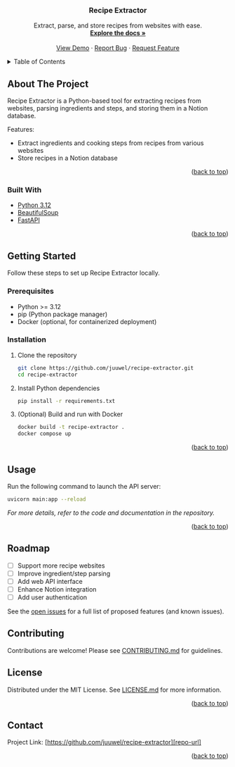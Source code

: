 ﻿<!-- PROJECT LOGO -->
<br />
<div align="center">
    <!-- TODO 
  <a href="https://github.com/juuwel/recipe-extractor">
    <img src="images/logo.png" alt="Logo" width="80" height="80">
  </a>
    -->



<h3 align="center">Recipe Extractor</h3>

  <p align="center">
    Extract, parse, and store recipes from websites with ease.
    <br />
    <a href="https://github.com/juuwel/recipe-extractor"><strong>Explore the docs »</strong></a>
    <br />
    <br />
    <a href="https://github.com/juuwel/recipe-extractor">View Demo</a>
    &middot;
    <a href="https://github.com/juuwel/recipe-extractor/issues/new?labels=bug&template=bug-report---.md">Report Bug</a>
    &middot;
    <a href="https://github.com/juuwel/recipe-extractor/issues/new?labels=enhancement&template=feature-request---.md">Request Feature</a>
  </p>
</div>

<!-- TABLE OF CONTENTS -->
<details>
  <summary>Table of Contents</summary>
  <ol>
    <li>
      <a href="#about-the-project">About The Project</a>
      <ul>
        <li><a href="#built-with">Built With</a></li>
      </ul>
    </li>
    <li>
      <a href="#getting-started">Getting Started</a>
      <ul>
        <li><a href="#prerequisites">Prerequisites</a></li>
        <li><a href="#installation">Installation</a></li>
      </ul>
    </li>
    <li><a href="#usage">Usage</a></li>
    <li><a href="#roadmap">Roadmap</a></li>
    <li><a href="#contributing">Contributing</a></li>
    <li><a href="#license">License</a></li>
    <li><a href="#contact">Contact</a></li>
    <li><a href="#acknowledgments">Acknowledgments</a></li>
  </ol>
</details>

<!-- ABOUT THE PROJECT -->
## About The Project

Recipe Extractor is a Python-based tool for extracting recipes from websites, parsing ingredients and steps, and storing them in a Notion database.

Features:
- Extract ingredients and cooking steps from recipes from various websites
- Store recipes in a Notion database

<p align="right">(<a href="#readme-top">back to top</a>)</p>

### Built With

* [Python 3.12][Python-url]
* [BeautifulSoup][BeautifulSoup-url]
* [FastAPI][FastAPI-url]

<p align="right">(<a href="#readme-top">back to top</a>)</p>

<!-- GETTING STARTED -->
## Getting Started

Follow these steps to set up Recipe Extractor locally.

### Prerequisites

* Python >= 3.12
* pip (Python package manager)
* Docker (optional, for containerized deployment)

### Installation

1. Clone the repository
   ```sh
   git clone https://github.com/juuwel/recipe-extractor.git
   cd recipe-extractor
   ```
2. Install Python dependencies
   ```sh
   pip install -r requirements.txt
   ```
3. (Optional) Build and run with Docker
   ```sh
   docker build -t recipe-extractor .
   docker compose up
   ```

<p align="right">(<a href="#readme-top">back to top</a>)</p>

<!-- USAGE EXAMPLES -->
## Usage

Run the following command to launch the API server:
```sh
uvicorn main:app --reload
```

_For more details, refer to the code and documentation in the repository._

<p align="right">(<a href="#readme-top">back to top</a>)</p>

<!-- ROADMAP -->
## Roadmap
- [ ] Support more recipe websites
- [ ] Improve ingredient/step parsing
- [ ] Add web API interface
- [ ] Enhance Notion integration
- [ ] Add user authentication

See the [open issues][issues-url] for a full list of proposed features (and known issues).

<!-- CONTRIBUTING -->
## Contributing

Contributions are welcome! Please see [CONTRIBUTING.md](CONTRIBUTING.md) for guidelines.

<!-- LICENSE -->
## License

Distributed under the MIT License. See [LICENSE.md](LICENSE.md) for more information.

<p align="right">(<a href="#readme-top">back to top</a>)</p>

<!-- CONTACT -->
## Contact
Project Link: [https://github.com/juuwel/recipe-extractor][repo-url]

<p align="right">(<a href="#readme-top">back to top</a>)</p>


<!-- MARKDOWN LINKS & IMAGES -->
<!-- https://www.markdownguide.org/basic-syntax/#reference-style-links -->

[repo-url]: https://github.com/juuwel/recipe-extractor
[BeautifulSoup-url]: https://www.crummy.com/software/BeautifulSoup/
[FastAPI-url]: https://fastapi.tiangolo.com/
[Python-url]: https://www.python.org/
[issues-shield]: https://img.shields.io/github/issues/juuwel/recipe-extractor.svg?style=for-the-badge
[issues-url]: https://github.com/juuwel/recipe-extractor/issues
[license-shield]: https://img.shields.io/github/license/juuwel/recipe-extractor.svg?style=for-the-badge
[license-url]: https://github.com/juuwel/recipe-extractor/blob/master/LICENSE.txt
[linkedin-shield]: https://img.shields.io/badge/-LinkedIn-black.svg?style=for-the-badge&logo=linkedin&colorB=555
[linkedin-url]: https://linkedin.com/in/linkedin_username
[product-screenshot]: images/screenshot.png

